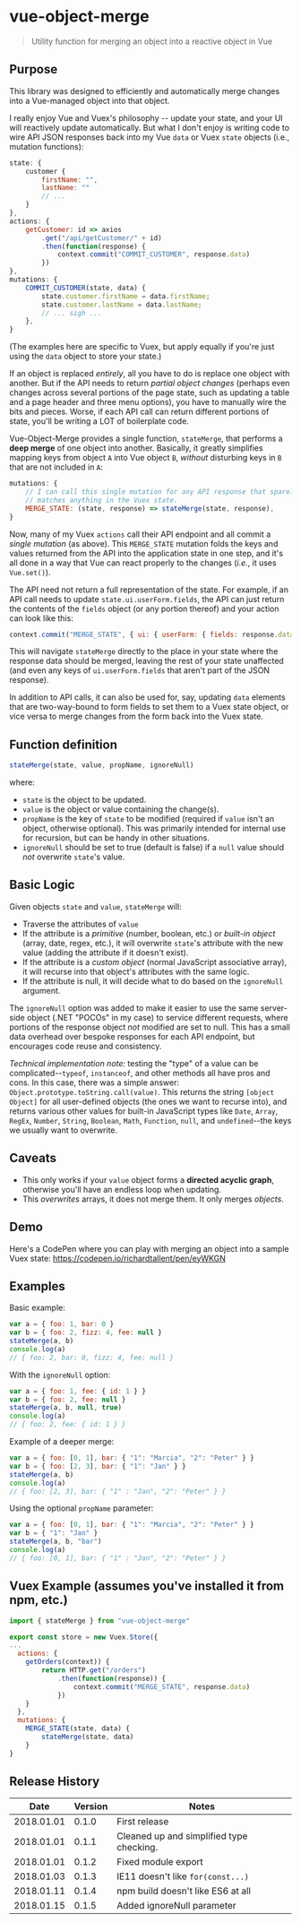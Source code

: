 # vue-object-merge

> Utility function for merging an object into a reactive object in Vue

## Purpose
This library was designed to efficiently and automatically merge changes into a Vue-managed object into that object.

I really enjoy Vue and Vuex's philosophy -- update your state, and your UI will reactively update automatically. But what I don't enjoy is writing code to wire API JSON responses back into my Vue `data` or Vuex `state` objects (i.e., mutation functions):

``` JavaScript
state: {
	customer {
		firstName: "",
		lastName: ""
		// ...
	}
},
actions: {
	getCustomer: id => axios
		.get("/api/getCustomer/" + id)
		.then(function(response) {
			context.commit("COMMIT_CUSTOMER", response.data)
		})
},
mutations: {
	COMMIT_CUSTOMER(state, data) {
		state.customer.firstName = data.firstName;
		state.customer.lastName = data.lastName;
		// ... sigh ...
	},
}
```

(The examples here are specific to Vuex, but apply equally if you're just using the `data` object to store your state.)

If an object is replaced *entirely*, all you have to do is replace one object with another. But if the API needs to return *partial object changes* (perhaps even changes across several portions of the page state, such as updating a table and a page header and three menu options), you have to manually wire the bits and pieces. Worse, if each API call can return different portions of state, you'll be writing a LOT of boilerplate code.

Vue-Object-Merge provides a single function, `stateMerge`, that performs a **deep merge** of one object into another. Basically, it greatly simplifies mapping keys from object `A` into Vue object `B`, *without* disturbing keys in `B` that are not included in `A`:

```JavaScript
mutations: {
	// I can call this single mutation for any API response that sparely
	// matches anything in the Vuex state.
	MERGE_STATE: (state, response) => stateMerge(state, response),
}
```

Now, many of my Vuex `actions` call their API endpoint and all commit a *single mutation* (as above). This `MERGE_STATE` mutation folds the keys and values returned from the API into the application state in one step, and it's all done in a way that Vue can react properly to the changes (*i.e.*, it uses `Vue.set()`).

The API need not return a full representation of the state. For example, if an API call needs to update `state.ui.userForm.fields`, the API can just return the contents of the `fields` object (or any portion thereof) and your action can look like this:

```JavaScript
context.commit("MERGE_STATE", { ui: { userForm: { fields: response.data } } })
```

This will navigate `stateMerge` directly to the place in your state where the response data should be merged, leaving the rest of your state unaffected (and even any keys of `ui.userForm.fields` that aren't part of the JSON response).

In addition to API calls, it can also be used for, say, updating `data` elements that are two-way-bound to form fields to set them to a Vuex state object, or vice versa to merge changes from the form back into the Vuex state.

## Function definition
```JavaScript
stateMerge(state, value, propName, ignoreNull)
```
where:
* `state` is the object to be updated.
* `value` is the object or value containing the change(s).
* `propName` is the key of `state` to be modified (required if `value` isn't an object, otherwise optional). This was primarily intended for internal use for recursion, but can be handy in other situations.
* `ignoreNull` should be set to true (default is false) if a `null` value should *not* overwrite `state`'s value.

## Basic Logic
Given objects `state` and `value`, `stateMerge` will:
* Traverse the attributes of `value`
* If the attribute is a *primitive* (number, boolean, etc.) or *built-in object* (array, date, regex, etc.), it will overwrite `state`'s attribute with the new value (adding the attribute if it doesn't exist).
* If the attribute is a *custom object* (normal JavaScript associative array), it will recurse into that object's attributes with the same logic.
* If the attribute is null, it will decide what to do based on the `ignoreNull` argument.

The `ignoreNull` option was added to make it easier to use the same server-side object (.NET "POCOs" in my case) to service different requests, where portions of the response object *not* modified are set to null. This has a small data overhead over bespoke responses for each API endpoint, but encourages code reuse and consistency.

*Technical implementation note:* testing the "type" of a value can be complicated--`typeof`, `instanceof`, and other methods all have pros and cons. In this case, there was a simple answer: `Object.prototype.toString.call(value)`. This returns the string `[object Object]` for all user-defined objects (the ones we want to recurse into), and returns various other values for built-in JavaScript types like `Date`, `Array`, `RegEx`, `Number`, `String`, `Boolean`, `Math`, `Function`, `null`, and `undefined`--the keys we usually want to overwrite.

## Caveats
* This only works if your `value` object forms a **directed acyclic graph**, otherwise you'll have an endless loop when updating.
* This *overwrites* arrays, it does not merge them. It only merges *objects*.

## Demo
Here's a CodePen where you can play with merging an object into a sample Vuex state:
https://codepen.io/richardtallent/pen/eyWKGN

## Examples

Basic example:
```JavaScript
var a = { foo: 1, bar: 0 }
var b = { foo: 2, fizz: 4, fee: null }
stateMerge(a, b)
console.log(a)
// { foo: 2, bar: 0, fizz: 4, fee: null }
```

With the `ignoreNull` option:
```JavaScript
var a = { foo: 1, fee: { id: 1 } }
var b = { foo: 2, fee: null }
stateMerge(a, b, null, true)
console.log(a)
// { foo: 2, fee: { id: 1 } }
```

Example of a deeper merge:
```JavaScript
var a = { foo: [0, 1], bar: { "1": "Marcia", "2": "Peter" } }
var b = { foo: [2, 3], bar: { "1": "Jan" } }
stateMerge(a, b)
console.log(a)
// { foo: [2, 3], bar: { "1" : "Jan", "2": "Peter" } }
```

Using the optional `propName` parameter:
```JavaScript
var a = { foo: [0, 1], bar: { "1": "Marcia", "2": "Peter" } }
var b = { "1": "Jan" }
stateMerge(a, b, "bar")
console.log(a)
// { foo: [0, 1], bar: { "1" : "Jan", "2": "Peter" } }
```

## Vuex Example (assumes you've installed it from npm, etc.)

```JavaScript
import { stateMerge } from "vue-object-merge"

export const store = new Vuex.Store({
...
  actions: {
	getOrders(context)) {
		return HTTP.get("/orders")
			.then(function(response)) {
				context.commit("MERGE_STATE", response.data)
			})
	}
  },
  mutations: {
	MERGE_STATE(state, data) {
		stateMerge(state, data)
	}
}
```

## Release History

| Date       | Version | Notes                                    |
| ---------- | ------- | ---------------------------------------- |
| 2018.01.01 | 0.1.0   | First release                            |
| 2018.01.01 | 0.1.1   | Cleaned up and simplified type checking. |
| 2018.01.01 | 0.1.2   | Fixed module export                      |
| 2018.01.03 | 0.1.3   | IE11 doesn't like `for(const...)`        |
| 2018.01.11 | 0.1.4   | npm build doesn't like ES6 at all        |
| 2018.01.15 | 0.1.5   | Added ignoreNull parameter               |
